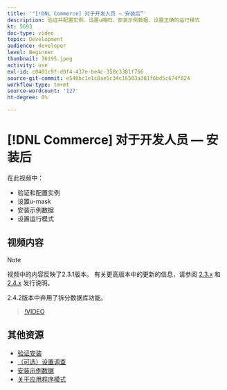 ```yaml
---
title: '"[!DNL Commerce] 对于开发人员 — 安装后”'
description: 验证并配置实例、设置u掩码、安装示例数据、设置正确的运行模式
kt: 5693
doc-type: video
topic: Development
audience: developer
level: Beginner
thumbnail: 36195.jpeg
activity: use
exl-id: c0401c9f-d0f4-437e-be4c-358c3381f766
source-git-commit: e540bc1e1c8ae5c34c16503a381f6bd5c674f824
workflow-type: tm+mt
source-wordcount: '127'
ht-degree: 0%

---
```


# [!DNL Commerce] 对于开发人员 — 安装后

在此视频中：

- 验证和配置实例
- 设置u-mask
- 安装示例数据
- 设置运行模式

## 视频内容

>[!NOTE]
>
>视频中的内容反映了2.3.1版本。 有关更高版本中的更新的信息，请参阅 [ 2.3.x](https://devdocs.magento.com/guides/v2.3/release-notes/bk-release-notes.html) 和 [2.4.x](https://devdocs.magento.com/guides/v2.4/release-notes/bk-release-notes.html) 发行说明。
>
>2.4.2版本中弃用了拆分数据库功能。

>[!VIDEO](https://video.tv.adobe.com/v/36195?quality=12&learn=on)

## 其他资源

- [验证安装](https://devdocs.magento.com/guides/v2.4/install-gde/install/verify.html)
- [（可选）设置调查](https://devdocs.magento.com/guides/v2.4/install-gde/install/post-install-umask.html)
- [安装示例数据](https://devdocs.magento.com/guides/v2.4/install-gde/install/sample-data-after-magento.html)
- [关于应用程序模式](https://devdocs.magento.com/guides/v2.4/config-guide/bootstrap/magento-modes.html)
